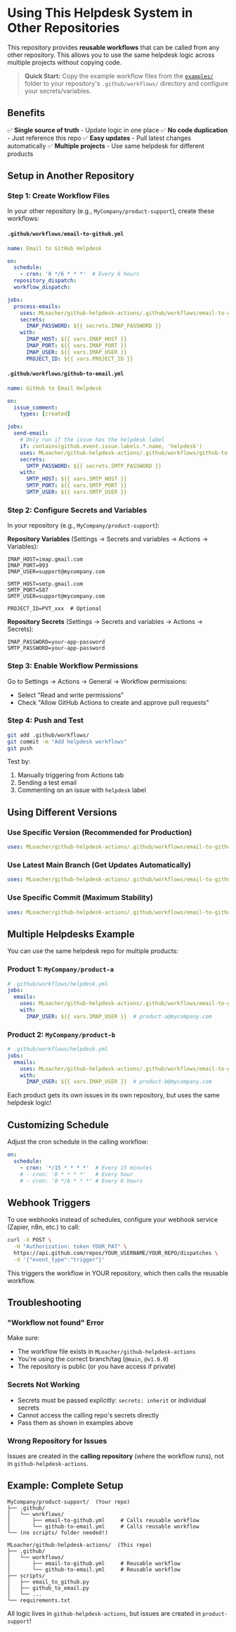 # Using This Helpdesk System in Other Repositories

This repository provides **reusable workflows** that can be called from any other repository. This allows you to use the same helpdesk logic across multiple projects without copying code.

> **Quick Start:** Copy the example workflow files from the [`examples/`](examples/) folder to your repository's `.github/workflows/` directory and configure your secrets/variables.

## Benefits

✅ **Single source of truth** - Update logic in one place
✅ **No code duplication** - Just reference this repo
✅ **Easy updates** - Pull latest changes automatically
✅ **Multiple projects** - Use same helpdesk for different products

## Setup in Another Repository

### Step 1: Create Workflow Files

In your other repository (e.g., `MyCompany/product-support`), create these workflows:

#### `.github/workflows/email-to-github.yml`

```yaml
name: Email to GitHub Helpdesk

on:
  schedule:
    - cron: '0 */6 * * *'  # Every 6 hours
  repository_dispatch:
  workflow_dispatch:

jobs:
  process-emails:
    uses: MLoacher/github-helpdesk-actions/.github/workflows/email-to-github.yml@main
    secrets:
      IMAP_PASSWORD: ${{ secrets.IMAP_PASSWORD }}
    with:
      IMAP_HOST: ${{ vars.IMAP_HOST }}
      IMAP_PORT: ${{ vars.IMAP_PORT }}
      IMAP_USER: ${{ vars.IMAP_USER }}
      PROJECT_ID: ${{ vars.PROJECT_ID }}
```

#### `.github/workflows/github-to-email.yml`

```yaml
name: GitHub to Email Helpdesk

on:
  issue_comment:
    types: [created]

jobs:
  send-email:
    # Only run if the issue has the helpdesk label
    if: contains(github.event.issue.labels.*.name, 'helpdesk')
    uses: MLoacher/github-helpdesk-actions/.github/workflows/github-to-email.yml@main
    secrets:
      SMTP_PASSWORD: ${{ secrets.SMTP_PASSWORD }}
    with:
      SMTP_HOST: ${{ vars.SMTP_HOST }}
      SMTP_PORT: ${{ vars.SMTP_PORT }}
      SMTP_USER: ${{ vars.SMTP_USER }}
```

### Step 2: Configure Secrets and Variables

In your repository (e.g., `MyCompany/product-support`):

**Repository Variables** (Settings → Secrets and variables → Actions → Variables):
```
IMAP_HOST=imap.gmail.com
IMAP_PORT=993
IMAP_USER=support@mycompany.com

SMTP_HOST=smtp.gmail.com
SMTP_PORT=587
SMTP_USER=support@mycompany.com

PROJECT_ID=PVT_xxx  # Optional
```

**Repository Secrets** (Settings → Secrets and variables → Actions → Secrets):
```
IMAP_PASSWORD=your-app-password
SMTP_PASSWORD=your-app-password
```

### Step 3: Enable Workflow Permissions

Go to Settings → Actions → General → Workflow permissions:
- Select "Read and write permissions"
- Check "Allow GitHub Actions to create and approve pull requests"

### Step 4: Push and Test

```bash
git add .github/workflows/
git commit -m "Add helpdesk workflows"
git push
```

Test by:
1. Manually triggering from Actions tab
2. Sending a test email
3. Commenting on an issue with `helpdesk` label

## Using Different Versions

### Use Specific Version (Recommended for Production)

```yaml
uses: MLoacher/github-helpdesk-actions/.github/workflows/email-to-github.yml@v1.0.0
```

### Use Latest Main Branch (Get Updates Automatically)

```yaml
uses: MLoacher/github-helpdesk-actions/.github/workflows/email-to-github.yml@main
```

### Use Specific Commit (Maximum Stability)

```yaml
uses: MLoacher/github-helpdesk-actions/.github/workflows/email-to-github.yml@abc1234
```

## Multiple Helpdesks Example

You can use the same helpdesk repo for multiple products:

### Product 1: `MyCompany/product-a`
```yaml
# .github/workflows/helpdesk.yml
jobs:
  emails:
    uses: MLoacher/github-helpdesk-actions/.github/workflows/email-to-github.yml@main
    with:
      IMAP_USER: ${{ vars.IMAP_USER }}  # product-a@mycompany.com
```

### Product 2: `MyCompany/product-b`
```yaml
# .github/workflows/helpdesk.yml
jobs:
  emails:
    uses: MLoacher/github-helpdesk-actions/.github/workflows/email-to-github.yml@main
    with:
      IMAP_USER: ${{ vars.IMAP_USER }}  # product-b@mycompany.com
```

Each product gets its own issues in its own repository, but uses the same helpdesk logic!

## Customizing Schedule

Adjust the cron schedule in the calling workflow:

```yaml
on:
  schedule:
    - cron: '*/15 * * * *'  # Every 15 minutes
    # - cron: '0 * * * *'   # Every hour
    # - cron: '0 */6 * * *' # Every 6 hours
```

## Webhook Triggers

To use webhooks instead of schedules, configure your webhook service (Zapier, n8n, etc.) to call:

```bash
curl -X POST \
  -H "Authorization: token YOUR_PAT" \
  https://api.github.com/repos/YOUR_USERNAME/YOUR_REPO/dispatches \
  -d '{"event_type":"trigger"}'
```

This triggers the workflow in YOUR repository, which then calls the reusable workflow.

## Troubleshooting

### "Workflow not found" Error

Make sure:
- The workflow file exists in `MLoacher/github-helpdesk-actions`
- You're using the correct branch/tag (`@main`, `@v1.0.0`)
- The repository is public (or you have access if private)

### Secrets Not Working

- Secrets must be passed explicitly: `secrets: inherit` or individual secrets
- Cannot access the calling repo's secrets directly
- Pass them as shown in examples above

### Wrong Repository for Issues

Issues are created in the **calling repository** (where the workflow runs), not in `github-helpdesk-actions`.

## Example: Complete Setup

```
MyCompany/product-support/  (Your repo)
├── .github/
│   └── workflows/
│       ├── email-to-github.yml     # Calls reusable workflow
│       └── github-to-email.yml     # Calls reusable workflow
└── (no scripts/ folder needed!)

MLoacher/github-helpdesk-actions/  (This repo)
├── .github/
│   └── workflows/
│       ├── email-to-github.yml     # Reusable workflow
│       └── github-to-email.yml     # Reusable workflow
├── scripts/
│   ├── email_to_github.py
│   ├── github_to_email.py
│   └── ...
└── requirements.txt
```

All logic lives in `github-helpdesk-actions`, but issues are created in `product-support`!
